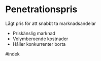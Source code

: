 # Penetrationspris
Lågt pris för att snabbt ta marknadsandelar
- Priskänslig marknad
- Volymberoende kostnader
- Håller konkurrenter borta

#indek 